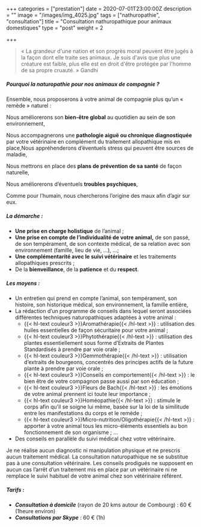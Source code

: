 +++
categories = ["prestation"]
date = 2020-07-01T23:00:00Z
description = ""
image = "/images/img_4025.jpg"
tags = ["nathuropathie", "consultation"]
title = "Consultation nathuropathique pour animaux domestiques"
type = "post"
weight = 2

+++
> « La grandeur d'une nation et son progrès moral peuvent être jugés à la façon dont elle traite ses animaux. Je suis d'avis que plus une créature est faible, plus elle est en droit d'être protégée par l'homme de sa propre cruauté. » Gandhi

##### Pourquoi la naturopathie pour nos animaux de compagnie ?

Ensemble, nous proposerons à votre animal de compagnie plus qu’un « remède » naturel :

Nous améliorerons son **bien-être global** au quotidien au sein de son environnement,

Nous accompagnerons une **pathologie aiguë ou chronique diagnostiquée** par votre vétérinaire en complément du traitement allopathique mis en place,Nous appréhenderons d’éventuels stress qui peuvent être sources de maladie,

Nous mettrons en place des **plans de prévention de sa santé** de façon naturelle,

Nous améliorerons d’éventuels **troubles psychiques**,

Comme pour l’humain, nous chercherons l’origine des maux afin d’agir sur eux.

##### La démarche :

* **Une prise en charge holistique** de l’animal ;
* **Une prise en compte de l’individualité de votre animal,** de son passé, de son tempérament, de son contexte médical, de sa relation avec son environnement (famille, lieu de vie, ...), ...;
* **Une complémentarité avec le suivi vétérinaire** et les traitements allopathiques prescrits ;
* De la **bienveillance**, de la **patience** et du **respect**.

##### Les moyens :

* Un entretien qui prend en compte l’animal, son tempérament, son histoire, son historique médical, son environnement, la famille entière,
* La rédaction d’un programme de conseils dans lequel seront associées différentes techniques naturopathiques adaptées à votre animal :
  * {{< hl-text couleur3 >}}Aromathérapie{{< /hl-text >}} : utilisation des huiles essentielles de façon sécuritaire pour votre animal ;
  * {{< hl-text couleur3 >}}Phytothérapie{{< /hl-text >}} : utilisation des plantes essentiellement sous forme d’Extraits de Plantes Standardisés à prendre par voie orale ;
  * {{< hl-text couleur3 >}}Gemmothérapie{{< /hl-text >}} : utilisation d’extraits de bourgeons, concentrés des principes actifs de la future plante à prendre par voie orale ;
  * {{< hl-text couleur3 >}}Conseils en comportement{{< /hl-text >}} : le bien être de votre compagnon passe aussi par son éducation ;
  * {{< hl-text couleur3 >}}Fleurs de Bach{{< /hl-text >}} : les émotions de votre animal prennent ici toute leur importance ;
  * {{< hl-text couleur3 >}}Homéopathie{{< /hl-text >}} : stimule le corps afin qu’il se soigne lui même, basée sur la loi de la similitude entre les manifestations du corps et le remède ;
  * {{< hl-text couleur3 >}}Micro-nutrition/Oligothérapie{{< /hl-text >}} : apporter à votre animal tous les micro-éléments essentiels au bon fonctionnement de son organisme ; ...
* Des conseils en parallèle du suivi médical chez votre vétérinaire.

Je ne réalise aucun diagnostic ni manipulation physique et ne prescris aucun traitement médical. La consultation naturopathique ne se substitue pas à une consultation vétérinaire. Les conseils prodigués ne supposent en aucun cas l’arrêt d’un traitement mis en place par un vétérinaire ni ne remplace le suivi habituel de votre animal chez son vétérinaire référent.

##### Tarifs :

* **_Consultation à domicile_** (rayon de 20 kms autour de Combourg) : 60 € (1heure environ)
* **_Consultations par Skype_** : 60 € (1h)